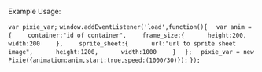 Example Usage:


``var pixie_var;``
``window.addEventListener('load',function(){``
``  var anim = {``
``    container:"id of container",``
``    frame_size:{``
``      height:200,``
``      width:200``
``    },``
``    sprite_sheet:{``
``      url:"url to sprite sheet image",``
``      height:1200,``
``      width:1000``
``    }``
``  };``
``  pixie_var = new Pixie({animation:anim,start:true,speed:(1000/30)});``
``});``
